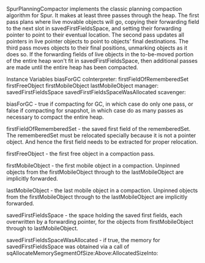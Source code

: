 SpurPlanningCompactor implements the classic planning compaction algorithm for Spur.  It makes at least three passes through the heap.  The first pass plans where live movable objects will go, copying their forwarding field to the next slot in savedFirstFieldsSpace, and setting their forwarding pointer to point to their eventual location.  The second pass updates all pointers in live pointer objects to point to objects' final destinations.  The third pass moves objects to their final positions, unmarking objects as it does so.  If the forwarding fields of live objects in the to-be-moved portion of the entire heap won't fit in savedFirstFieldsSpace, then additional passes are made until the entire heap has been compacted.

Instance Variables
	biasForGC						<Boolean>
	coInterpreter:					<StackInterpreter>
	firstFieldOfRememberedSet		<Oop>
	firstFreeObject					<Oop>
	firstMobileObject				<Oop>
	lastMobileObject				<Oop>
	manager:						<SpurMemoryManager>
	savedFirstFieldsSpace				<SpurContiguousObjStack>
	savedFirstFieldsSpaceWasAllocated	<Boolean>
	scavenger:						<SpurGenerationScavenger>

biasForGC
	- true if compacting for GC, in which case do only one pass, or false if compacting for snapshot, in which case do as many passes as necessary to compact the entire heap.

firstFieldOfRememberedSet
	- the saved first field of the rememberedSet.  The rememberedSet must be relocated specially because it is not a pointer object.  And hence the first field needs to be extracted for proper relocation.

firstFreeObject
	- the first free object in a compaction pass.

firstMobileObject
	- the first mobile object in a compaction.  Unpinned objects from the firstMobileObject through to the lastMobileObject are implicitly forwarded.

lastMobileObject
	- the last mobile object in a compaction.  Unpinned objects from the firstMobileObject through to the lastMobileObject are implicitly forwarded.

savedFirstFieldsSpace
	- the space holding the saved first fields, each overwritten by a forwarding pointer, for the objects from firstMobileObject through to lastMobileObject.

savedFirstFieldsSpaceWasAllocated
	- if true, the memory for savedFirstFieldsSpace was obtained via a call of sqAllocateMemorySegmentOfSize:Above:AllocatedSizeInto: